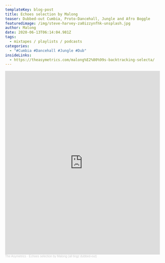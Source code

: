 ```yaml
---
templateKey: blog-post
title: Echoes selection by Malong
teaser: Dubbed-out Cumbia, Proto-Dancehall, Jungle and Afro Boggle
featuredimage: /img/steve-harvey-za0izzynfhk-unsplash.jpg
author: Malong
date: 2020-06-13T06:14:04.981Z
tags:
  - mixtapes / playlists / podcasts
categories:
  - "#Cumbia #Dancehall #Jungle #Dub"
insideLinks:
  - https://theasymetrics.com/malong%E2%80%99s-backtracking-selecta/
---
```

<iframe width="100%" height="600" scrolling="no" frameborder="no" allow="autoplay" src="https://w.soundcloud.com/player/?url=https%3A//api.soundcloud.com/tracks/839348452&color=%23ff5500&auto_play=false&hide_related=false&show_comments=true&show_user=true&show_reposts=false&show_teaser=true&visual=true"></iframe><div style="font-size: 10px; color: #cccccc;line-break: anywhere;word-break: normal;overflow: hidden;white-space: nowrap;text-overflow: ellipsis; font-family: Interstate,Lucida Grande,Lucida Sans Unicode,Lucida Sans,Garuda,Verdana,Tahoma,sans-serif;font-weight: 100;"><a href="https://soundcloud.com/the-asymetrics" title="The Asymetrics" target="_blank" style="color: #cccccc; text-decoration: none;">The Asymetrics</a> · <a href="https://soundcloud.com/the-asymetrics/echoes-selection-by-malong-all-tingz-dubbed-out" title="Echoes selection by Malong (all tingz dubbed-out)" target="_blank" style="color: #cccccc; text-decoration: none;">Echoes selection by Malong (all tingz dubbed-out)</a></div>
